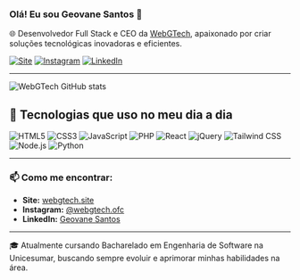 ### Olá! Eu sou Geovane Santos 👋

🌐 Desenvolvedor Full Stack e CEO da [WebGTech](https://webgtech.site), apaixonado por criar soluções tecnológicas inovadoras e eficientes.

[![Site](https://img.shields.io/website?label=webgtech&amp;style=for-the-badge&amp;url=https://webgtech.site/)](https://webgtech.site)
[![Instagram](https://img.shields.io/badge/Instagram-E4405F?style=for-the-badge&logo=instagram&logoColor=white)](https://www.instagram.com/webgtech.ofc/)
[![LinkedIn](https://img.shields.io/badge/LinkedIn-0077B5?style=for-the-badge&logo=linkedin&logoColor=white)](https://www.linkedin.com/in/seu-perfil/) <!-- Adicione seu perfil do LinkedIn aqui -->

---

![WebGTech GitHub stats](https://github-readme-stats.vercel.app/api?username=Web-GTech&show_icons=true&theme=dracula)

## 🚀 Tecnologias que uso no meu dia a dia

<p align="left">
  <img src="https://img.shields.io/badge/HTML5-E34F26?style=for-the-badge&logo=html5&logoColor=white" alt="HTML5"/>
  <img src="https://img.shields.io/badge/CSS3-1572B6?style=for-the-badge&logo=css3&logoColor=white" alt="CSS3"/>
  <img src="https://img.shields.io/badge/JavaScript-F7DF1E?style=for-the-badge&logo=javascript&logoColor=black" alt="JavaScript"/>
  <img src="https://img.shields.io/badge/PHP-777BB4?style=for-the-badge&logo=php&logoColor=white" alt="PHP"/>
  <img src="https://img.shields.io/badge/React-20232A?style=for-the-badge&logo=react&logoColor=61DAFB" alt="React"/>
  <img src="https://img.shields.io/badge/jQuery-0769AD?style=for-the-badge&logo=jquery&logoColor=white" alt="jQuery"/>
  <img src="https://img.shields.io/badge/Tailwind_CSS-38B2AC?style=for-the-badge&logo=tailwind-css&logoColor=white" alt="Tailwind CSS"/>
  <img src="https://img.shields.io/badge/Node.js-43853D?style=for-the-badge&logo=node.js&logoColor=white" alt="Node.js"/>
  <img src="https://img.shields.io/badge/Python-14354C?style=for-the-badge&logo=python&logoColor=white" alt="Python"/>
</p>

---

### 📫 Como me encontrar:
- **Site:** [webgtech.site](https://webgtech.site)
- **Instagram:** [@webgtech.ofc](https://www.instagram.com/webgtech.ofc/)
- **LinkedIn:** [Geovane Santos](https://www.linkedin.com/in/seu-perfil/) <!-- Adicione seu perfil aqui -->

---

🎓 Atualmente cursando Bacharelado em Engenharia de Software na Unicesumar,
buscando sempre evoluir e aprimorar minhas habilidades na área.
